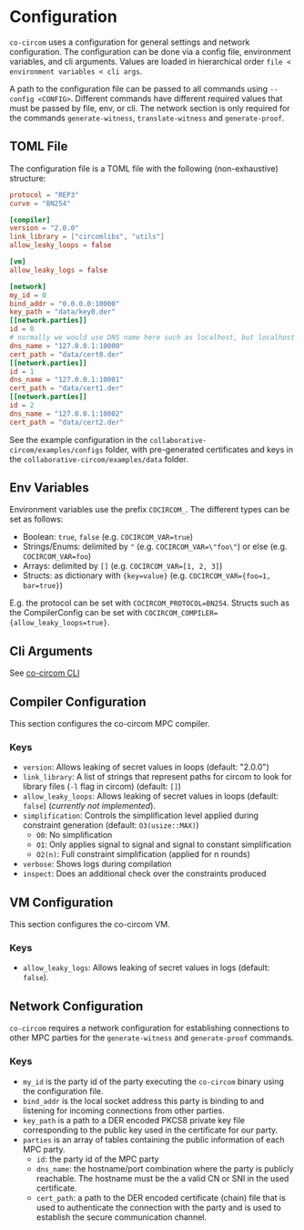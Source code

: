 # Configuration

`co-circom` uses a configuration for general settings and network configuration.
The configuration can be done via a config file, environment variables, and cli arguments.
Values are loaded in hierarchical order `file < environment variables < cli args`.

A path to the configuration file can be passed to all commands using `--config <CONFIG>`.
Different commands have different required values that must be passed by file, env, or cli.
The network section is only required for the commands `generate-witness`, `translate-witness` and `generate-proof`.

## TOML File

The configuration file is a TOML file with the following (non-exhaustive) structure:

```toml
protocol = "REP3"
curve = "BN254"

[compiler]
version = "2.0.0"
link_library = ["circomlibs", "utils"]
allow_leaky_loops = false

[vm]
allow_leaky_logs = false

[network]
my_id = 0
bind_addr = "0.0.0.0:10000"
key_path = "data/key0.der"
[[network.parties]]
id = 0
# normally we would use DNS name here such as localhost, but localhost under windows is resolved to ::1, which causes problems since we bind to ipv4 above
dns_name = "127.0.0.1:10000"
cert_path = "data/cert0.der"
[[network.parties]]
id = 1
dns_name = "127.0.0.1:10001"
cert_path = "data/cert1.der"
[[network.parties]]
id = 2
dns_name = "127.0.0.1:10002"
cert_path = "data/cert2.der"
```

See the example configuration in the `collaborative-circom/examples/configs` folder, with pre-generated certificates and keys in the `collaborative-circom/examples/data` folder.

## Env Variables

Environment variables use the prefix `COCIRCOM_`.
The different types can be set as follows:

* Boolean: `true`, `false` (e.g. `COCIRCOM_VAR=true`)
* Strings/Enums: delimited by `"` (e.g. `COCIRCOM_VAR=\"foo\"`) or else (e.g. `COCIRCOM_VAR=foo`)
* Arrays: delimited by `[]` (e.g. `COCIRCOM_VAR=[1, 2, 3]`)
* Structs: as dictionary with `{key=value}` (e.g. `COCIRCOM_VAR={foo=1, bar=true}`)

E.g. the protocol can be set with `COCIRCOM_PROTOCOL=BN254`.
Structs such as the CompilerConfig can be set with `COCIRCOM_COMPILER={allow_leaky_loops=true}`.

## Cli Arguments

See [co-circom CLI](./co-circom.md)

## Compiler Configuration

This section configures the co-circom MPC compiler.

### Keys

* `version`: Allows leaking of secret values in loops (default: "2.0.0")
* `link_library`: A list of strings that represent paths for circom to look for library files (`-l` flag in circom) (default: `[]`)
* `allow_leaky_loops`: Allows leaking of secret values in loops (default: `false`) (*currently not implemented*).
* `simplification`: Controls the simplification level applied during constraint generation (default: `O3(usize::MAX)`)
  - `O0`: No simplification
  - `O1`: Only applies signal to signal and signal to constant simplification
  - `O2(n)`: Full constraint simplification (applied for n rounds)
* `verbose`: Shows logs during compilation
* `inspect`: Does an additional check over the constraints produced

## VM Configuration

This section configures the co-circom VM.

### Keys

* `allow_leaky_logs`: Allows leaking of secret values in logs (default: `false`).

## Network Configuration

`co-circom` requires a network configuration for establishing connections to other MPC parties for the `generate-witness` and `generate-proof` commands.

### Keys

* `my_id` is the party id of the party executing the `co-circom` binary using the configuration file.
* `bind_addr` is the local socket address this party is binding to and listening for incoming connections from other parties.
* `key_path` is a path to a DER encoded PKCS8 private key file corresponding to the public key used in the certificate for our party.
* `parties` is an array of tables containing the public information of each MPC party.
  * `id`: the party id of the MPC party
  * `dns_name`: the hostname/port combination where the party is publicly reachable. The hostname must be the a valid CN or SNI in the used certificate.
  * `cert_path`: a path to the DER encoded certificate (chain) file that is used to authenticate the connection with the party and is used to establish the secure communication channel.
